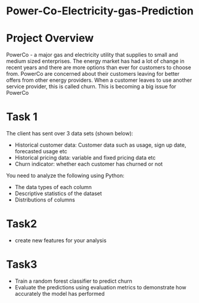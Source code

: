 # Power-Co-Electricity-gas-Prediction
# Project Overview
PowerCo - a major gas and electricity utility that supplies to small and medium sized enterprises.
The energy market has had a lot of change in recent years and there are more options than ever for customers to choose from.
PowerCo are concerned about their customers leaving for better offers from other energy providers. When a customer leaves to use another service provider, this is called churn.
This is becoming a big issue for PowerCo 
# Task 1
The client has sent over 3 data sets (shown below):
* Historical customer data: Customer data such as usage, sign up date, forecasted usage etc
* Historical pricing data: variable and fixed pricing data etc
* Churn indicator: whether each customer has churned or not

You need to analyze the following using Python:
* The data types of each column
* Descriptive statistics of the dataset
* Distributions of columns

# Task2
* create new features for your analysis
# Task3
* Train a random forest classifier to predict churn
* Evaluate the predictions using evaluation metrics to demonstrate how accurately the model has 
  performed

